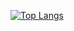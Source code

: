[![Top Langs](https://github-readme-stats.vercel.app/api/top-langs/?username=CooperLorium&layout=compact&theme=radical)](https://github.com/CooperLorium/github-readme-stats)

